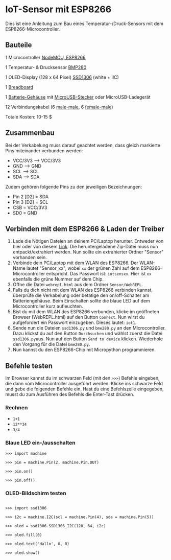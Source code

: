 # IoT-Sensor mit ESP8266
Dies ist eine Anleitung zum Bau eines Temperatur-/Druck-Sensors mit dem ESP8266-Microcontroller.
## Bauteile
1 Microcontroller [NodeMCU, ESP8266](https://www.ebay.com/itm/NodeMcu-Lua-WIFI-Internet-Things-development-board-based-ESP8266-CP2102-module-/201542946669?hash=item2eece54f6d:g:EOIAAOSw4q9XT5mo)

1 Temperatur- & Drucksensor [BMP280](https://www.ebay.com/itm/1x-GY-BMP280-3-3-BMP280-3-3V-High-Precision-Atmospheric-Pressure-Sensor-BMP180/281983204149?_trkparms=aid%3D111001%26algo%3DREC.SEED%26ao%3D1%26asc%3D41375%26meid%3Df0f0ae46083c44c6a18684659016f1bb%26pid%3D100033%26rk%3D2%26rkt%3D2%26sd%3D201542946669&_trksid=p2045573.c100033.m2042)

1 OLED-Display (128 x 64 Pixel) [SSD1306](https://www.ebay.com/itm/0-96-I2C-IIC-SPI-Serial-128X64-OLED-LCD-Display-SSD1306-for-51-STM32-Arduino-/201688735605?var=&hash=item2ef595df75:m:m1O7zNonCe3M8LIIgLYvBPw) (white + IIC)

1 [Breadboard](https://www.ebay.com/itm/Mini-Prototype-Solderless-self-adhensive-Breadboard-400-Contacts-Best-/222062903350?epid=1045888288&hash=item33b3fb0036:g:4A0AAOSwnONZB-Kj)

1 [Batterie-Gehäuse](https://www.ebay.com/itm/3-Pcs-Wired-ON-OFF-Switch-3-x-AA-4-5V-Batteries-Battery-Holder-Case-LW-/182387276678?epid=1149395326&hash=item2a7720fb86:g:yS0AAOSw-0xYT1iu) mit [MicroUSB-Stecker](https://www.ebay.com/itm/10PCS-5-Pin-Micro-USB-Type-B-Male-Plug-Connector-Plastic-Cover-/182523146896?epid=2113648798&hash=item2a7f3a3290:g:w1YAAOSw03lY6h57) oder MicroUSB-Ladegerät

12 Verbindungskabel (6 [male-male](https://www.ebay.com/itm/40pcs-10cm-Male-to-Male-DuPont-Wire-Jumper-Color-Cable-Arduino-Breadboard-DIY/142518863204?_trkparms=aid%3D555019%26algo%3DPL.BANDIT%26ao%3D1%26asc%3D41375%26meid%3Db9822c424ed7453d9e5c9388b65f351a%26pid%3D100506%26rk%3D1%26rkt%3D1%26&_trksid=p2045573.c100506.m3226), 6 [female-male](https://www.ebay.com/itm/40PCS-Dupont-10CM-Male-To-Female-Jumper-Wire-Ribbon-Color-Cable-for-Arduino-NEW-/142513849970?epid=523678718&hash=item212e7cc672:g:qE8AAOSwX0NZwzdI))

Totale Kosten: 10-15 $
## Zusammenbau
Bei der Verkabelung muss darauf geachtet werden, dass gleich markierte Pins miteinander verbunden werden:

- VCC/3V3 --> VCC/3V3
- GND --> GND
- SCL --> SCL
- SDA --> SDA

Zudem gehören folgende Pins zu den jeweiligen Bezeichnungen:

- Pin 2 [D2] = SDA
- Pin 3 [D2] = SCL
- CSB = VCC/3V3
- SD0 = GND

## Verbinden mit dem ESP8266 & Laden der Treiber
1. Lade die Nötigen Dateien an deinem PC/Laptop herunter. Entweder von hier oder von diesem [Link](https://tinyurl.com/iotTecDay). Die heruntergeladene Zip-Datei muss nun entpackt/extrahiert werden. Nun sollte ein extrahierter Ordner "Sensor" vorhanden sein.
2. Verbinde dein PC/Laptop mit dem WLAN des ESP8266. Der WLAN-Name lautet "Sensor_xx", wobei `xx` der grünen Zahl auf dem ESP8266-Microcontroller entspricht. Das Passwort ist: `iotsensxx`. Hier ist `xx` ebenfalls die grüne Nummer auf dem Chip.
3. Öffne die Datei `webrepl.html` aus dem Ordner `Sensor/WebREPL`. 
4. Falls du dich nicht mit dem WLAN des ESP8266 verbinden kannst, überprüfe die Verkabelung oder betätige den on/off-Schalter am Batteriengehäuse. Beim Einschalten sollte die blaue LED auf dem Microcontroller kurz aufleuchten.
5. Bist du mit dem WLAN des ESP8266 verbunden, klicke im geöffneten Browser (WebREPL.html) auf den Button `Connect`. Nun wirst du aufgefordert ein Passwort einzugeben. Dieses lautet: `iot1`.
6. Sende nun die Dateien `ssd1306.py` und `bme280.py` an den Microcontroller. Dazu klickst du auf den Button `Durchsuchen` und wählst zuerst die Datei `ssd1306.py`aus. Nun auf den Button `Send to device` klicken. Wiederhole den Vorgang für die Datei `bme280.py`.
7. Nun kannst du den ESP8266-Chip mit Micropython programmieren.
## Befehle testen
Im Browser kannst du im schwarzen Feld (mit den `>>>`) Befehle eingeben, die dann vom Microcontroller ausgeführt werden.
Klicke ins schwarze Feld und gebe die folgenden Befehle ein. Hast du eine Befehlszeile eingegeben, musst du zum Ausführen des Befehls die Enter-Tast drücken.
### Rechnen
- `1+1`
- `12**34`
- `3/4`
### Blaue LED ein-/ausschalten
`>>> import machine`

`>>> pin = machine.Pin(2, machine.Pin.OUT)`

`>>> pin.on()`

`>>> pin.off()`
### OLED-Bildschirm testen
```>>> import machine

>>> import ssd1306

>>> i2c = machine.I2C(scl = machine.Pin(4), sda = machine.Pin(5))

>>> oled = ssd1306.SSD1306_I2C(128, 64, i2c)

>>> oled.fill(0)

>>> oled.text('Hallo', 0, 0)

>>> oled.show()
```

